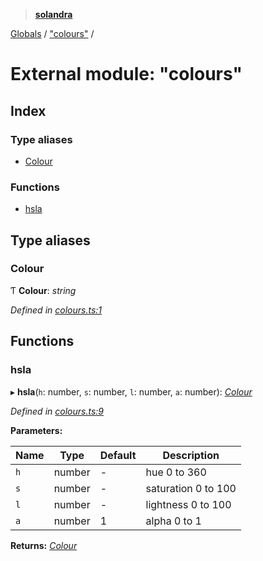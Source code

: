 > **[solandra](../README.md)**

[Globals](../README.md) / ["colours"](_colours_.md) /

# External module: "colours"

## Index

### Type aliases

* [Colour](_colours_.md#colour)

### Functions

* [hsla](_colours_.md#hsla)

## Type aliases

###  Colour

Ƭ **Colour**: *string*

*Defined in [colours.ts:1](https://github.com/jamesporter/solandra/blob/2971925/src/lib/colours.ts#L1)*

## Functions

###  hsla

▸ **hsla**(`h`: number, `s`: number, `l`: number, `a`: number): *[Colour](_colours_.md#colour)*

*Defined in [colours.ts:9](https://github.com/jamesporter/solandra/blob/2971925/src/lib/colours.ts#L9)*

**Parameters:**

Name | Type | Default | Description |
------ | ------ | ------ | ------ |
`h` | number | - | hue 0 to 360 |
`s` | number | - | saturation 0 to 100 |
`l` | number | - | lightness 0 to 100 |
`a` | number | 1 | alpha 0 to 1  |

**Returns:** *[Colour](_colours_.md#colour)*